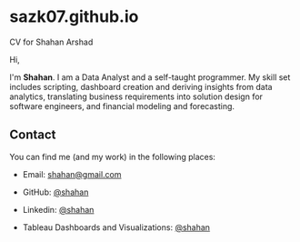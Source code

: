 # sazk07.github.io
CV for Shahan Arshad

Hi,

I'm **Shahan**. I am a Data Analyst and a self-taught programmer. My skill set includes scripting, dashboard creation and deriving insights from data analytics, translating business requirements into solution design for software engineers, and financial modeling and forecasting.

## Contact
You can find me (and my work) in the following places:

- Email: shahan@gmail.com

- GitHub: [@shahan](https://github.com/sazk07)

- Linkedin: [@shahan](https://www.linkedin.com/in/sazk07)

- Tableau Dashboards and Visualizations: [@shahan](https://public.tableau.com/app/profile/shahan.arshad)

